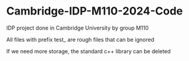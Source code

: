 # Cambridge-IDP-M110-2024-Code
 IDP project done in Cambridge University by group M110

 All files with prefix test_ are rough files that can be ignored

 If we need more storage, the standard c++ library can be deleted
